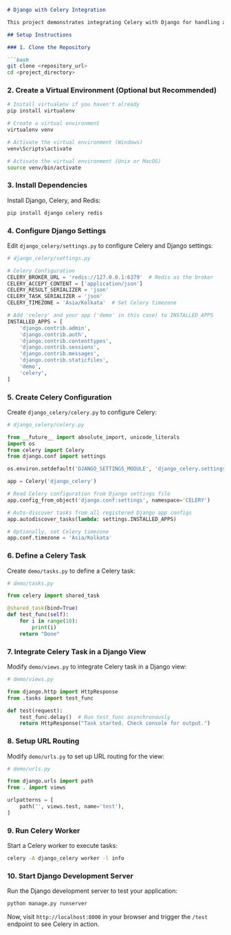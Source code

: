 
```markdown
# Django with Celery Integration

This project demonstrates integrating Celery with Django for handling asynchronous tasks.

## Setup Instructions

### 1. Clone the Repository

```bash
git clone <repository_url>
cd <project_directory>
```

### 2. Create a Virtual Environment (Optional but Recommended)

```bash
# Install virtualenv if you haven't already
pip install virtualenv

# Create a virtual environment
virtualenv venv

# Activate the virtual environment (Windows)
venv\Scripts\activate

# Activate the virtual environment (Unix or MacOS)
source venv/bin/activate
```

### 3. Install Dependencies

Install Django, Celery, and Redis:

```bash
pip install django celery redis
```

### 4. Configure Django Settings

Edit `django_celery/settings.py` to configure Celery and Django settings:

```python
# django_celery/settings.py

# Celery Configuration
CELERY_BROKER_URL = 'redis://127.0.0.1:6379'  # Redis as the broker
CELERY_ACCEPT_CONTENT = ['application/json']
CELERY_RESULT_SERIALIZER = 'json'
CELERY_TASK_SERIALIZER = 'json'
CELERY_TIMEZONE = 'Asia/Kolkata'  # Set Celery timezone

# Add 'celery' and your app ('demo' in this case) to INSTALLED_APPS
INSTALLED_APPS = [
    'django.contrib.admin',
    'django.contrib.auth',
    'django.contrib.contenttypes',
    'django.contrib.sessions',
    'django.contrib.messages',
    'django.contrib.staticfiles',
    'demo',
    'celery',
]
```

### 5. Create Celery Configuration

Create `django_celery/celery.py` to configure Celery:

```python
# django_celery/celery.py

from __future__ import absolute_import, unicode_literals
import os
from celery import Celery
from django.conf import settings

os.environ.setdefault('DJANGO_SETTINGS_MODULE', 'django_celery.settings')

app = Celery('django_celery')

# Read Celery configuration from Django settings file
app.config_from_object('django.conf:settings', namespace='CELERY')

# Auto-discover tasks from all registered Django app configs
app.autodiscover_tasks(lambda: settings.INSTALLED_APPS)

# Optionally, set Celery timezone
app.conf.timezone = 'Asia/Kolkata'
```

### 6. Define a Celery Task

Create `demo/tasks.py` to define a Celery task:

```python
# demo/tasks.py

from celery import shared_task

@shared_task(bind=True)
def test_func(self):
    for i in range(10):
        print(i)
    return "Done"
```

### 7. Integrate Celery Task in a Django View

Modify `demo/views.py` to integrate Celery task in a Django view:

```python
# demo/views.py

from django.http import HttpResponse
from .tasks import test_func

def test(request):
    test_func.delay()  # Run test_func asynchronously
    return HttpResponse("Task started. Check console for output.")
```

### 8. Setup URL Routing

Modify `demo/urls.py` to set up URL routing for the view:

```python
# demo/urls.py

from django.urls import path
from . import views

urlpatterns = [
    path('', views.test, name='test'),
]
```

### 9. Run Celery Worker

Start a Celery worker to execute tasks:

```bash
celery -A django_celery worker -l info
```

### 10. Start Django Development Server

Run the Django development server to test your application:

```bash
python manage.py runserver
```

Now, visit `http://localhost:8000` in your browser and trigger the `/test` endpoint to see Celery in action.
```
